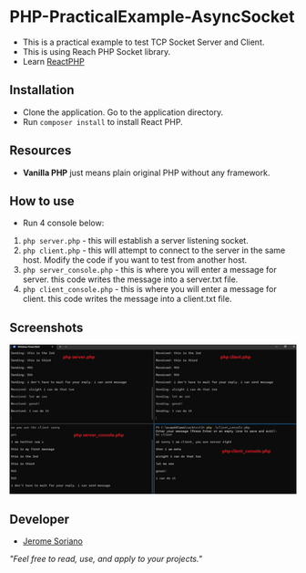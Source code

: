 # PHP-PracticalExample-AsyncSocket

- This is a practical example to test TCP Socket Server and Client.
- This is using Reach PHP Socket library.
- Learn [ReactPHP](https://reactphp.org/)

## Installation

- Clone the application. Go to the application directory.
- Run `composer install` to install React PHP.

## Resources

- **Vanilla PHP** just means plain original PHP without any framework.

## How to use

- Run 4 console below:

1. `php server.php` - this will establish a server listening socket.
2. `php client.php` - this wlll attempt to connect to the server in the same host. Modify the code if you want to test from another host.
3. `php server_console.php` - this is where you will enter a message for server. this code writes the message into a server.txt file.
4. `php client_console.php` - this is where you will enter a message for client. this code writes the message into a client.txt file.

## Screenshots

![Sample Screenshot](1.png)

## Developer

- [Jerome Soriano](https://github.com/dvxgit-jsoriano)

*"Feel free to read, use, and apply to your projects."*